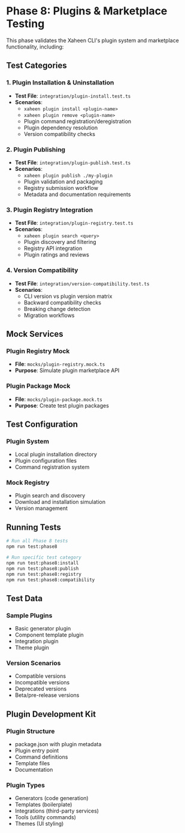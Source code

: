 # Phase 8: Plugins & Marketplace Testing

This phase validates the Xaheen CLI's plugin system and marketplace functionality, including:

## Test Categories

### 1. Plugin Installation & Uninstallation
- **Test File**: `integration/plugin-install.test.ts`
- **Scenarios**:
  - `xaheen plugin install <plugin-name>`
  - `xaheen plugin remove <plugin-name>`
  - Plugin command registration/deregistration
  - Plugin dependency resolution
  - Version compatibility checks

### 2. Plugin Publishing
- **Test File**: `integration/plugin-publish.test.ts`
- **Scenarios**:
  - `xaheen plugin publish ./my-plugin`
  - Plugin validation and packaging
  - Registry submission workflow
  - Metadata and documentation requirements

### 3. Plugin Registry Integration
- **Test File**: `integration/plugin-registry.test.ts`
- **Scenarios**:
  - `xaheen plugin search <query>`
  - Plugin discovery and filtering
  - Registry API integration
  - Plugin ratings and reviews

### 4. Version Compatibility
- **Test File**: `integration/version-compatibility.test.ts`
- **Scenarios**:
  - CLI version vs plugin version matrix
  - Backward compatibility checks
  - Breaking change detection
  - Migration workflows

## Mock Services

### Plugin Registry Mock
- **File**: `mocks/plugin-registry.mock.ts`
- **Purpose**: Simulate plugin marketplace API

### Plugin Package Mock
- **File**: `mocks/plugin-package.mock.ts`
- **Purpose**: Create test plugin packages

## Test Configuration

### Plugin System
- Local plugin installation directory
- Plugin configuration files
- Command registration system

### Mock Registry
- Plugin search and discovery
- Download and installation simulation
- Version management

## Running Tests

```bash
# Run all Phase 8 tests
npm run test:phase8

# Run specific test category
npm run test:phase8:install
npm run test:phase8:publish
npm run test:phase8:registry
npm run test:phase8:compatibility
```

## Test Data

### Sample Plugins
- Basic generator plugin
- Component template plugin
- Integration plugin
- Theme plugin

### Version Scenarios
- Compatible versions
- Incompatible versions
- Deprecated versions
- Beta/pre-release versions

## Plugin Development Kit

### Plugin Structure
- package.json with plugin metadata
- Plugin entry point
- Command definitions
- Template files
- Documentation

### Plugin Types
- Generators (code generation)
- Templates (boilerplate)
- Integrations (third-party services)
- Tools (utility commands)
- Themes (UI styling)